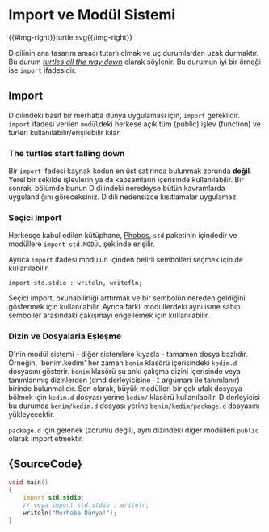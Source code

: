 # Import ve Modül Sistemi

{{#img-right}}turtle.svg{{/img-right}}

D dilinin ana tasarım amacı tutarlı olmak ve uç durumlardan uzak durmaktır.
Bu durum [_turtles all the way down_](https://en.wikipedia.org/wiki/Turtles_all_the_way_down) olarak söylenir.
Bu durumun iyi bir örneği ise `import` ifadesidir. 

## Import

D dilindeki basit bir merhaba dünya uygulaması için, `import` gereklidir.
`import` ifadesi verilen `modül`deki herkese açık tüm (public) işlev (function) ve türleri
kullanılabilir/erişilebilir kılar.

### The turtles start falling down

Bir `import` ifadesi kaynak kodun en üst satırında bulunmak zorunda __değil__. 
Yerel bir şekilde işlevlerin ya da kapsamların içerisinde kullanılabilir.
Bir sonraki bölümde bunun D dilindeki neredeyse bütün kavramlarda uygulandığını göreceksiniz.
D dili nedensizce kısıtlamalar uygulamaz.

### Seçici Import
Herkesçe kabul edilen kütüphane, [Phobos](https://dlang.org/phobos/),
`std` paketinin içindedir ve modüllere `import std.MODÜL` şeklinde erişilir.

Ayrıca `import` ifadesi modülün içinden belirli sembolleri seçmek için de kullanılabilir.

    import std.stdio : writeln, writefln;

Seçici import, okunabilirliği arttırmak ve bir sembolün nereden geldiğini
göstermek için kullanılabilir. Ayrıca farklı modüllerdeki aynı isme sahip
semboller arasındaki çakışmayı engellemek için kullanılabilir.

### Dizin ve Dosyalarla Eşleşme

D'nin modül sistemi - diğer sistemlere kıyasla - tamamen dosya bazlıdır. 
Örneğin, 'benim.kedim' her zaman `benim` klasörü içerisindeki `kedim.d` dosyasını gösterir.
`benim` klasörü şu anki çalışma dizini içerisinde veya tanımlanmış dizinlerden
(dmd derleyicisine `-I` argümanı ile tanımlanır) birinde bulunmalıdır.
Son olarak, büyük modülleri bir çok ufak dosyaya bölmek için `kedim.d` dosyası
yerine `kedim/` klasörü kullanılabilir.
D derleyicisi bu durumda `benim/kedim.d` dosyası yerine `benim/kedim/package.d` dosyasını
yükleyecektir.

`package.d` için gelenek (zorunlu değil), aynı dizindeki diğer modülleri `public`
olarak import etmektir. 

## {SourceCode}

```d
void main()
{
    import std.stdio;
    // veya import std.stdio : writeln;
    writeln("Merhaba Dünya!");
}
```
